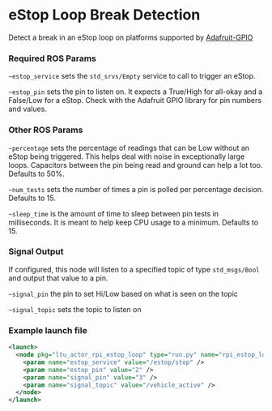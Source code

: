 # eStop Loop Break Detection

Detect a break in an eStop loop on platforms supported by
[Adafruit-GPIO](https://github.com/adafruit/Adafruit_Python_GPIO)

### Required ROS Params

`~estop_service` sets the `std_srvs/Empty` service to call to trigger an eStop.

`~estop_pin` sets the pin to listen on. It expects a True/High for all-okay and a
False/Low for a eStop. Check with the Adafruit GPIO library for pin numbers and
values.

### Other ROS Params

`~percentage` sets the percentage of readings that can be Low without an eStop
being triggered. This helps deal with noise in exceptionally large loops.
Capacitors between the pin being read and ground can help a lot too. Defaults
to 50%.

`~num_tests` sets the number of times a pin is polled per percentage decision.
Defaults to 15.

`~sleep_time` is the amount of time to sleep between pin tests in milliseconds.
It is meant to help keep CPU usage to a minimum. Defaults to 15.

### Signal Output

If configured, this node will listen to a specified topic of type
`std_msgs/Bool` and output that value to a pin.

`~signal_pin` the pin to set Hi/Low based on what is seen on the topic

`~signal_topic` sets the topic to listen on


### Example launch file

```xml
<launch>
  <node pkg="ltu_actor_rpi_estop_loop" type="run.py" name="rpi_estop_loop">
    <param name="estop_service" value="/estop/stop" />
    <param name="estop_pin" value="2" />
    <param name="signal_pin" value="3" />
    <param name="signal_topic" value="/vehicle_active" />
  </node>
</launch>
```
